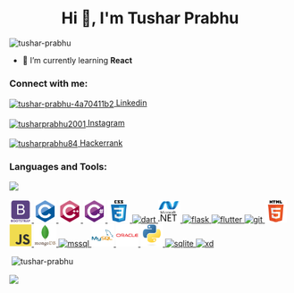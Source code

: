 <h1 align="center">Hi 👋, I'm Tushar Prabhu</h1>
<p align="left"> <img src="https://komarev.com/ghpvc/?username=tushar-prabhu&label=Profile%20views&color=0e75b6&style=flat" alt="tushar-prabhu" /> </p>

- 🌱 I’m currently learning **React**

<h3 align="left">Connect with me:</h3>
<p align="left">
<a href="https://linkedin.com/in/tushar-prabhu-4a70411b2" target="blank"><img align="center" src="https://github.com/tushar-prabhu/tushar-prabhu/blob/main/icons/linkedin.svg" alt="tushar-prabhu-4a70411b2" height="30" width="40" /> Linkedin</a>
  <br>
  <br>
<a href="https://instagram.com/tusharprabhu2001" target="blank"><img align="center" src="https://github.com/tushar-prabhu/tushar-prabhu/blob/main/icons/instagram.svg" alt="tusharprabhu2001" height="30" width="40" /> Instagram</a>
<br>
  <br>
  <a href="https://www.hackerrank.com/tusharprabhu84" target="blank"><img align="center" src="https://github.com/tushar-prabhu/tushar-prabhu/blob/main/icons/hackerrank.svg" alt="tusharprabhu84" height="30" width="40" /> Hackerrank</a>
</p>

<h3 align="left">Languages and Tools:</h3>
<p>
<img src="https://img.shields.io/badge/OS-Windows-informational?style=flat&logo=windows&logoColor=white&color=0e75b6">
</p>

<p align="left"> <a href="https://getbootstrap.com" target="_blank"> <img src="https://raw.githubusercontent.com/devicons/devicon/master/icons/bootstrap/bootstrap-plain-wordmark.svg" alt="bootstrap" width="40" height="40"/> </a> <a href="https://www.cprogramming.com/" target="_blank"> <img src="https://raw.githubusercontent.com/devicons/devicon/master/icons/c/c-original.svg" alt="c" width="40" height="40"/> </a> <a href="https://www.w3schools.com/cpp/" target="_blank"> <img src="https://raw.githubusercontent.com/devicons/devicon/master/icons/cplusplus/cplusplus-original.svg" alt="cplusplus" width="40" height="40"/> </a> <a href="https://www.w3schools.com/cs/" target="_blank"> <img src="https://raw.githubusercontent.com/devicons/devicon/master/icons/csharp/csharp-original.svg" alt="csharp" width="40" height="40"/> </a> <a href="https://www.w3schools.com/css/" target="_blank"> <img src="https://raw.githubusercontent.com/devicons/devicon/master/icons/css3/css3-original-wordmark.svg" alt="css3" width="40" height="40"/> </a> <a href="https://dart.dev" target="_blank"> <img src="https://www.vectorlogo.zone/logos/dartlang/dartlang-icon.svg" alt="dart" width="40" height="40"/> </a> <a href="https://dotnet.microsoft.com/" target="_blank"> <img src="https://raw.githubusercontent.com/devicons/devicon/master/icons/dot-net/dot-net-original-wordmark.svg" alt="dotnet" width="40" height="40"/> </a> <a href="https://flask.palletsprojects.com/" target="_blank"> <img src="https://www.vectorlogo.zone/logos/pocoo_flask/pocoo_flask-icon.svg" alt="flask" width="40" height="40"/> </a> <a href="https://flutter.dev" target="_blank"> <img src="https://www.vectorlogo.zone/logos/flutterio/flutterio-icon.svg" alt="flutter" width="40" height="40"/> </a> <a href="https://git-scm.com/" target="_blank"> <img src="https://www.vectorlogo.zone/logos/git-scm/git-scm-icon.svg" alt="git" width="40" height="40"/> </a> <a href="https://www.w3.org/html/" target="_blank"> <img src="https://raw.githubusercontent.com/devicons/devicon/master/icons/html5/html5-original-wordmark.svg" alt="html5" width="40" height="40"/> </a> <a href="https://developer.mozilla.org/en-US/docs/Web/JavaScript" target="_blank"> <img src="https://raw.githubusercontent.com/devicons/devicon/master/icons/javascript/javascript-original.svg" alt="javascript" width="40" height="40"/> </a> <a href="https://www.mongodb.com/" target="_blank"> <img src="https://raw.githubusercontent.com/devicons/devicon/master/icons/mongodb/mongodb-original-wordmark.svg" alt="mongodb" width="40" height="40"/> </a> <a href="https://www.microsoft.com/en-us/sql-server" target="_blank"> <img src="https://cdn.worldvectorlogo.com/logos/microsoft-sql-server.svg" alt="mssql" width="40" height="40"/> </a> <a href="https://www.mysql.com/" target="_blank"> <img src="https://raw.githubusercontent.com/devicons/devicon/master/icons/mysql/mysql-original-wordmark.svg" alt="mysql" width="40" height="40"/> </a> <a href="https://www.oracle.com/" target="_blank"> <img src="https://raw.githubusercontent.com/devicons/devicon/master/icons/oracle/oracle-original.svg" alt="oracle" width="40" height="40"/> </a> <a href="https://www.python.org" target="_blank"> <img src="https://raw.githubusercontent.com/devicons/devicon/master/icons/python/python-original.svg" alt="python" width="40" height="40"/> </a> <a href="https://www.sqlite.org/" target="_blank"> <img src="https://www.vectorlogo.zone/logos/sqlite/sqlite-icon.svg" alt="sqlite" width="40" height="40"/> </a> <a href="https://www.adobe.com/products/xd.html" target="_blank"> <img src="https://cdn.worldvectorlogo.com/logos/adobe-xd.svg" alt="xd" width="40" height="40"/> </a> </p

<p>&nbsp;<img align="center" src="https://github-readme-stats.vercel.app/api?username=tushar-prabhu&&show_icons=true&bg_color=151515&title_color=ffffff&icon_color=bb2acf&text_color=daf7dc&count_private=true" alt="tushar-prabhu" /></p>
<!--&include_all_commits=true add this if needed in line 24-->

<img align="center" src="https://github-readme-stats.vercel.app/api/top-langs/?username=tushar-prabhu&bg_color=151515&text_color=daf7dc&title_color=ffffff&langs_count=10" />
